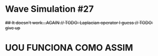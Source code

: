 # Wave Simulation #27

~~## It doesn't work...AGAIN
// TODO: Laplacian operator I guess
// TODO: give up~~


# UOU FUNCIONA COMO ASSIM 